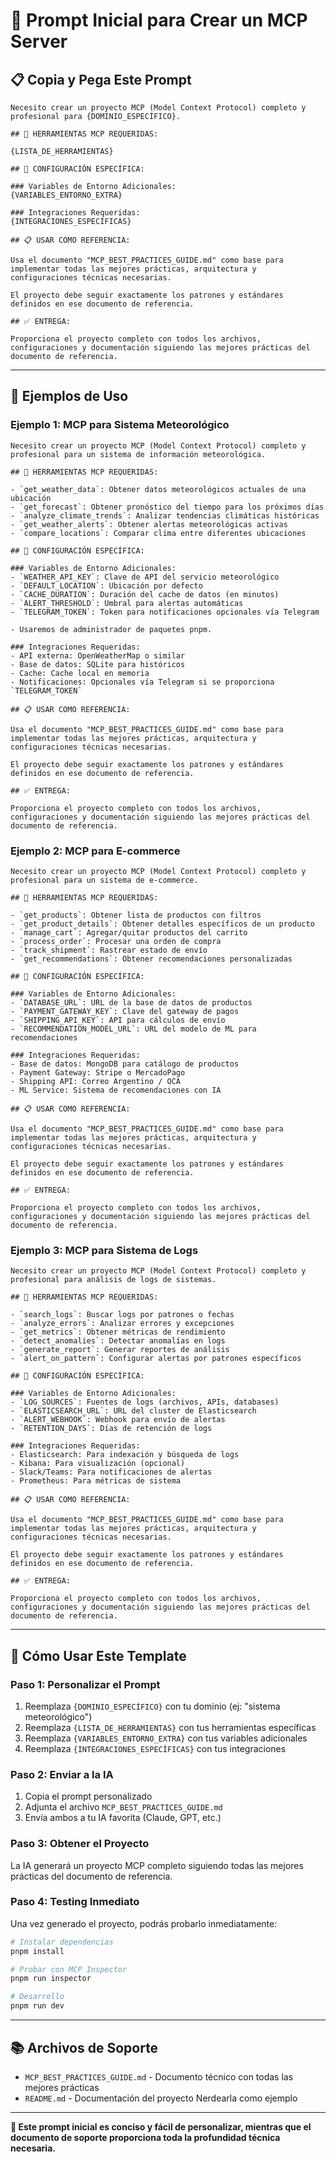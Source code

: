 # 🚀 Prompt Inicial para Crear un MCP Server

## 📋 Copia y Pega Este Prompt

```
Necesito crear un proyecto MCP (Model Context Protocol) completo y profesional para {DOMINIO_ESPECÍFICO}.

## 🎯 HERRAMIENTAS MCP REQUERIDAS:

{LISTA_DE_HERRAMIENTAS}

## 🔧 CONFIGURACIÓN ESPECÍFICA:

### Variables de Entorno Adicionales:
{VARIABLES_ENTORNO_EXTRA}

### Integraciones Requeridas:
{INTEGRACIONES_ESPECÍFICAS}

## 📋 USAR COMO REFERENCIA:

Usa el documento "MCP_BEST_PRACTICES_GUIDE.md" como base para implementar todas las mejores prácticas, arquitectura y configuraciones técnicas necesarias.

El proyecto debe seguir exactamente los patrones y estándares definidos en ese documento de referencia.

## ✅ ENTREGA:

Proporciona el proyecto completo con todos los archivos, configuraciones y documentación siguiendo las mejores prácticas del documento de referencia.
```

---

## 🎯 Ejemplos de Uso

### Ejemplo 1: MCP para Sistema Meteorológico

```
Necesito crear un proyecto MCP (Model Context Protocol) completo y profesional para un sistema de información meteorológica.

## 🎯 HERRAMIENTAS MCP REQUERIDAS:

- `get_weather_data`: Obtener datos meteorológicos actuales de una ubicación
- `get_forecast`: Obtener pronóstico del tiempo para los próximos días
- `analyze_climate_trends`: Analizar tendencias climáticas históricas
- `get_weather_alerts`: Obtener alertas meteorológicas activas
- `compare_locations`: Comparar clima entre diferentes ubicaciones

## 🔧 CONFIGURACIÓN ESPECÍFICA:

### Variables de Entorno Adicionales:
- `WEATHER_API_KEY`: Clave de API del servicio meteorológico
- `DEFAULT_LOCATION`: Ubicación por defecto
- `CACHE_DURATION`: Duración del cache de datos (en minutos)
- `ALERT_THRESHOLD`: Umbral para alertas automáticas
- `TELEGRAM_TOKEN`: Token para notificaciones opcionales vía Telegram

- Usaremos de administrador de paquetes pnpm.

### Integraciones Requeridas:
- API externa: OpenWeatherMap o similar
- Base de datos: SQLite para históricos
- Cache: Cache local en memoria
- Notificaciones: Opcionales vía Telegram si se proporciona `TELEGRAM_TOKEN`

## 📋 USAR COMO REFERENCIA:

Usa el documento "MCP_BEST_PRACTICES_GUIDE.md" como base para implementar todas las mejores prácticas, arquitectura y configuraciones técnicas necesarias.

El proyecto debe seguir exactamente los patrones y estándares definidos en ese documento de referencia.

## ✅ ENTREGA:

Proporciona el proyecto completo con todos los archivos, configuraciones y documentación siguiendo las mejores prácticas del documento de referencia.
```

### Ejemplo 2: MCP para E-commerce

```
Necesito crear un proyecto MCP (Model Context Protocol) completo y profesional para un sistema de e-commerce.

## 🎯 HERRAMIENTAS MCP REQUERIDAS:

- `get_products`: Obtener lista de productos con filtros
- `get_product_details`: Obtener detalles específicos de un producto
- `manage_cart`: Agregar/quitar productos del carrito
- `process_order`: Procesar una orden de compra
- `track_shipment`: Rastrear estado de envío
- `get_recommendations`: Obtener recomendaciones personalizadas

## 🔧 CONFIGURACIÓN ESPECÍFICA:

### Variables de Entorno Adicionales:
- `DATABASE_URL`: URL de la base de datos de productos
- `PAYMENT_GATEWAY_KEY`: Clave del gateway de pagos
- `SHIPPING_API_KEY`: API para cálculos de envío
- `RECOMMENDATION_MODEL_URL`: URL del modelo de ML para recomendaciones

### Integraciones Requeridas:
- Base de datos: MongoDB para catálogo de productos
- Payment Gateway: Stripe o MercadoPago
- Shipping API: Correo Argentino / OCA
- ML Service: Sistema de recomendaciones con IA

## 📋 USAR COMO REFERENCIA:

Usa el documento "MCP_BEST_PRACTICES_GUIDE.md" como base para implementar todas las mejores prácticas, arquitectura y configuraciones técnicas necesarias.

El proyecto debe seguir exactamente los patrones y estándares definidos en ese documento de referencia.

## ✅ ENTREGA:

Proporciona el proyecto completo con todos los archivos, configuraciones y documentación siguiendo las mejores prácticas del documento de referencia.
```

### Ejemplo 3: MCP para Sistema de Logs

```
Necesito crear un proyecto MCP (Model Context Protocol) completo y profesional para análisis de logs de sistemas.

## 🎯 HERRAMIENTAS MCP REQUERIDAS:

- `search_logs`: Buscar logs por patrones o fechas
- `analyze_errors`: Analizar errores y excepciones
- `get_metrics`: Obtener métricas de rendimiento
- `detect_anomalies`: Detectar anomalías en logs
- `generate_report`: Generar reportes de análisis
- `alert_on_pattern`: Configurar alertas por patrones específicos

## 🔧 CONFIGURACIÓN ESPECÍFICA:

### Variables de Entorno Adicionales:
- `LOG_SOURCES`: Fuentes de logs (archivos, APIs, databases)
- `ELASTICSEARCH_URL`: URL del cluster de Elasticsearch
- `ALERT_WEBHOOK`: Webhook para envío de alertas
- `RETENTION_DAYS`: Días de retención de logs

### Integraciones Requeridas:
- Elasticsearch: Para indexación y búsqueda de logs
- Kibana: Para visualización (opcional)
- Slack/Teams: Para notificaciones de alertas
- Prometheus: Para métricas de sistema

## 📋 USAR COMO REFERENCIA:

Usa el documento "MCP_BEST_PRACTICES_GUIDE.md" como base para implementar todas las mejores prácticas, arquitectura y configuraciones técnicas necesarias.

El proyecto debe seguir exactamente los patrones y estándares definidos en ese documento de referencia.

## ✅ ENTREGA:

Proporciona el proyecto completo con todos los archivos, configuraciones y documentación siguiendo las mejores prácticas del documento de referencia.
```

---

## 🔧 Cómo Usar Este Template

### Paso 1: Personalizar el Prompt

1. Reemplaza `{DOMINIO_ESPECÍFICO}` con tu dominio (ej: "sistema meteorológico")
2. Reemplaza `{LISTA_DE_HERRAMIENTAS}` con tus herramientas específicas
3. Reemplaza `{VARIABLES_ENTORNO_EXTRA}` con tus variables adicionales
4. Reemplaza `{INTEGRACIONES_ESPECÍFICAS}` con tus integraciones

### Paso 2: Enviar a la IA

1. Copia el prompt personalizado
2. Adjunta el archivo `MCP_BEST_PRACTICES_GUIDE.md`
3. Envía ambos a tu IA favorita (Claude, GPT, etc.)

### Paso 3: Obtener el Proyecto

La IA generará un proyecto MCP completo siguiendo todas las mejores prácticas del documento de referencia.

### Paso 4: Testing Inmediato

Una vez generado el proyecto, podrás probarlo inmediatamente:

```bash
# Instalar dependencias
pnpm install

# Probar con MCP Inspector
pnpm run inspector

# Desarrollo
pnpm run dev
```

---

## 📚 Archivos de Soporte

-   `MCP_BEST_PRACTICES_GUIDE.md` - Documento técnico con todas las mejores prácticas
-   `README.md` - Documentación del proyecto Nerdearla como ejemplo

---

**🎯 Este prompt inicial es conciso y fácil de personalizar, mientras que el documento de soporte proporciona toda la profundidad técnica necesaria.**
